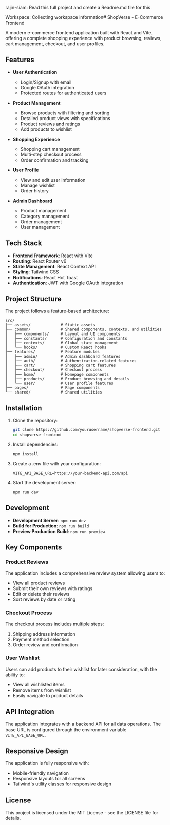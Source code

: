 rajin-siam: Read this full project and create a Readme.md file for this

Workspace: Collecting workspace information# ShopVerse - E-Commerce Frontend

A modern e-commerce frontend application built with React and Vite, offering a complete shopping experience with product browsing, reviews, cart management, checkout, and user profiles.

## Features

- **User Authentication**
  - Login/Signup with email
  - Google OAuth integration
  - Protected routes for authenticated users

- **Product Management**
  - Browse products with filtering and sorting
  - Detailed product views with specifications
  - Product reviews and ratings
  - Add products to wishlist

- **Shopping Experience**
  - Shopping cart management
  - Multi-step checkout process
  - Order confirmation and tracking

- **User Profile**
  - View and edit user information
  - Manage wishlist
  - Order history

- **Admin Dashboard**
  - Product management
  - Category management
  - Order management
  - User management

## Tech Stack

- **Frontend Framework**: React with Vite
- **Routing**: React Router v6
- **State Management**: React Context API
- **Styling**: Tailwind CSS
- **Notifications**: React Hot Toast
- **Authentication**: JWT with Google OAuth integration

## Project Structure

The project follows a feature-based architecture:

```
src/
├── assets/             # Static assets
├── common/             # Shared components, contexts, and utilities
│   ├── components/     # Layout and UI components
│   ├── constants/      # Configuration and constants
│   ├── contexts/       # Global state management
│   └── hooks/          # Custom React hooks
├── features/           # Feature modules
│   ├── admin/          # Admin dashboard features
│   ├── auth/           # Authentication-related features
│   ├── cart/           # Shopping cart features
│   ├── checkout/       # Checkout process
│   ├── home/           # Homepage components
│   ├── products/       # Product browsing and details
│   └── user/           # User profile features
├── pages/              # Page components
└── shared/             # Shared utilities
```

## Installation

1. Clone the repository:
   ```bash
   git clone https://github.com/yourusername/shopverse-frontend.git
   cd shopverse-frontend
   ```

2. Install dependencies:
   ```bash
   npm install
   ```

3. Create a .env file with your configuration:
   ```
   VITE_API_BASE_URL=https://your-backend-api.com/api
   ```

4. Start the development server:
   ```bash
   npm run dev
   ```

## Development

- **Development Server**: `npm run dev`
- **Build for Production**: `npm run build`
- **Preview Production Build**: `npm run preview`

## Key Components

### Product Reviews

The application includes a comprehensive review system allowing users to:
- View all product reviews
- Submit their own reviews with ratings
- Edit or delete their reviews
- Sort reviews by date or rating

### Checkout Process

The checkout process includes multiple steps:
1. Shipping address information
2. Payment method selection
3. Order review and confirmation

### User Wishlist

Users can add products to their wishlist for later consideration, with the ability to:
- View all wishlisted items
- Remove items from wishlist
- Easily navigate to product details

## API Integration

The application integrates with a backend API for all data operations. The base URL is configured through the environment variable `VITE_API_BASE_URL`.

## Responsive Design

The application is fully responsive with:
- Mobile-friendly navigation
- Responsive layouts for all screens
- Tailwind's utility classes for responsive design

## License

This project is licensed under the MIT License - see the LICENSE file for details.